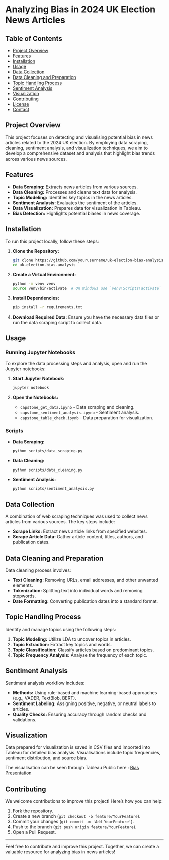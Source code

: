 # Analyzing Bias in 2024 UK Election News Articles

## Table of Contents

- [Project Overview](#project-overview)
- [Features](#features)
- [Installation](#installation)
- [Usage](#usage)
- [Data Collection](#data-collection)
- [Data Cleaning and Preparation](#data-cleaning-and-preparation)
- [Topic Handling Process](#topic-handling-process)
- [Sentiment Analysis](#sentiment-analysis)
- [Visualization](#visualization)
- [Contributing](#contributing)
- [License](#license)
- [Contact](#contact)

## Project Overview

This project focuses on detecting and visualising potential bias in news articles related to the 2024 UK election. By employing data scraping, cleaning, sentiment analysis, and visualization techniques, we aim to develop a comprehensive dataset and analysis that highlight bias trends across various news sources.

## Features

- **Data Scraping:** Extracts news articles from various sources.
- **Data Cleaning:** Processes and cleans text data for analysis.
- **Topic Modeling:** Identifies key topics in the news articles.
- **Sentiment Analysis:** Evaluates the sentiment of the articles.
- **Data Visualization:** Prepares data for visualization in Tableau.
- **Bias Detection:** Highlights potential biases in news coverage.

## Installation

To run this project locally, follow these steps:

1. **Clone the Repository:**
    ```bash
    git clone https://github.com/yourusername/uk-election-bias-analysis.git
    cd uk-election-bias-analysis
    ```

2. **Create a Virtual Environment:**
    ```bash
    python -m venv venv
    source venv/bin/activate  # On Windows use `venv\Scripts\activate`
    ```

3. **Install Dependencies:**
    ```bash
    pip install -r requirements.txt
    ```

4. **Download Required Data:**
    Ensure you have the necessary data files or run the data scraping script to collect data.

## Usage

### Running Jupyter Notebooks

To explore the data processing steps and analysis, open and run the Jupyter notebooks:

1. **Start Jupyter Notebook:**
    ```bash
    jupyter notebook
    ```

2. **Open the Notebooks:**
    - `capstone_get_data.ipynb` - Data scraping and cleaning.
    - `capstone_sentiment_analysis.ipynb` - Sentiment analysis.
    - `capstone_table_check.ipynb` - Data preparation for visualization.

### Scripts

- **Data Scraping:** 
    ```bash
    python scripts/data_scraping.py
    ```
- **Data Cleaning:** 
    ```bash
    python scripts/data_cleaning.py
    ```
- **Sentiment Analysis:**
    ```bash
    python scripts/sentiment_analysis.py
    ```

## Data Collection

A combination of web scraping techniques was used to collect news articles from various sources. The key steps include:

- **Scrape Links:** Extract news article links from specified websites.
- **Scrape Article Data:** Gather article content, titles, authors, and publication dates.

## Data Cleaning and Preparation

Data cleaning process involves:

- **Text Cleaning:** Removing URLs, email addresses, and other unwanted elements.
- **Tokenization:** Splitting text into individual words and removing stopwords.
- **Date Formatting:** Converting publication dates into a standard format.

## Topic Handling Process

Identify and manage topics using the following steps:

1. **Topic Modeling:** Utilize LDA to uncover topics in articles.
2. **Topic Extraction:** Extract key topics and words.
3. **Topic Classification:** Classify articles based on predominant topics.
4. **Topic Frequency Analysis:** Analyse the frequency of each topic.

## Sentiment Analysis

Sentiment analysis workflow includes:

- **Methods:** Using rule-based and machine learning-based approaches (e.g., VADER, TextBlob, BERT).
- **Sentiment Labeling:** Assigning positive, negative, or neutral labels to articles.
- **Quality Checks:** Ensuring accuracy through random checks and validations.

## Visualization

Data prepared for visualization is saved in CSV files and imported into Tableau for detailed bias analysis. Visualisations include topic frequencies, sentiment distribution, and source bias.

The visualisation can be seen through Tableau Public here : [Bias Presentation](https://public.tableau.com/shared/H2XQ2YXFM?:display_count=n&:origin=viz_share_link)

## Contributing

We welcome contributions to improve this project! Here’s how you can help:

1. Fork the repository.
2. Create a new branch (`git checkout -b feature/YourFeature`).
3. Commit your changes (`git commit -m 'Add YourFeature'`).
4. Push to the branch (`git push origin feature/YourFeature`).
5. Open a Pull Request.

---

Feel free to contribute and improve this project. Together, we can create a valuable resource for analyzing bias in news articles!

